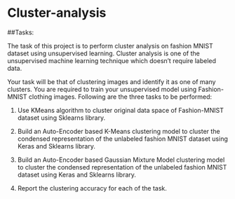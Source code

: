 # Cluster-analysis

##Tasks:

The task of this project is to perform cluster analysis on fashion MNIST dataset using unsupervised learning. Cluster analysis is one of the unsupervised machine learning technique which doesn’t require labeled data.

Your task will be that of clustering images and identify it as one of many clusters. You are required to train your unsupervised model using Fashion-MNIST clothing images. Following are the three tasks to be performed:

1. Use KMeans algorithm to cluster original data space of Fashion-MNIST dataset using Sklearns library.

2. Build an Auto-Encoder based K-Means clustering model to cluster the condensed representation of the unlabeled fashion MNIST dataset using Keras and Sklearns library.

3. Build an Auto-Encoder based Gaussian Mixture Model clustering model to cluster the condensed representation of the unlabeled fashion MNIST dataset using Keras and Sklearns library.

4. Report the clustering accuracy for each of the task.
